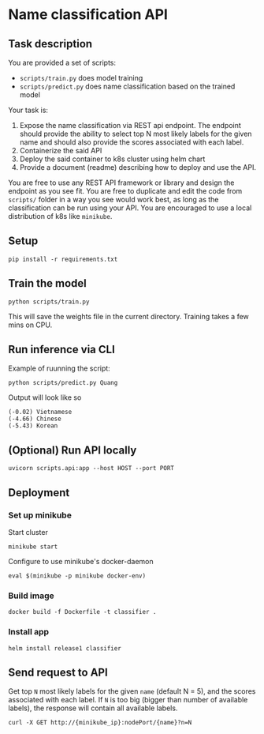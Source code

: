 # Name classification API
## Task description
You are provided a set of scripts:
- `scripts/train.py` does model training
- `scripts/predict.py` does name classification based on the trained model

Your task is:
1. Expose the name classification via REST api endpoint. The endpoint should provide the ability to select top N most likely labels for the given name and should also provide the scores associated with each label.
2. Containerize the said API
3. Deploy the said container to k8s cluster using helm chart
4. Provide a document (readme) describing how to deploy and use the API.

You are free to use any REST API framework or library and design the endpoint as you see fit.
You are free to duplicate and edit the code from `scripts/` folder in a way you see would work best, as long as the classification can be run using your API.
You are encouraged to use a local distribution of k8s like `minikube`.

## Setup
```
pip install -r requirements.txt
```
## Train the model
```
python scripts/train.py
```
This will save the weights file in the current directory. Training takes a few mins on CPU.
## Run inference via CLI
Example of ruunning the script:
```
python scripts/predict.py Quang
```
Output will look like so
```
(-0.02) Vietnamese
(-4.66) Chinese
(-5.43) Korean
```

## (Optional) Run API locally
```
uvicorn scripts.api:app --host HOST --port PORT
```

## Deployment
### Set up minikube
Start cluster
```
minikube start
```
Configure to use minikube's docker-daemon 
```
eval $(minikube -p minikube docker-env)
```
### Build image
```
docker build -f Dockerfile -t classifier .
```

### Install app

```
helm install release1 classifier
```

## Send request to API
Get top `N` most likely labels for the given `name` (default N = 5), and the scores associated with each label.
If `N` is too big (bigger than number of available labels), the response will contain all available labels.
```
curl -X GET http://{minikube_ip}:nodePort/{name}?n=N
```
